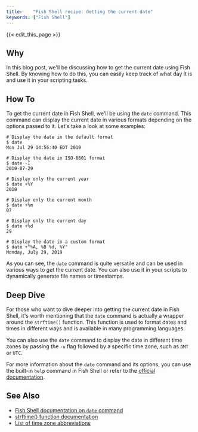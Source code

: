 ```yaml
---
title:    "Fish Shell recipe: Getting the current date"
keywords: ["Fish Shell"]
---
```


{{< edit_this_page >}}

## Why
In this blog post, we'll be discussing how to get the current date using Fish Shell. By knowing how to do this, you can easily keep track of what day it is and use it in your scripting tasks.

## How To
To get the current date in Fish Shell, we'll be using the `date` command. This command can display the current date in various formats depending on the options passed to it. Let's take a look at some examples:

```Fish Shell
# Display the date in the default format
$ date
Mon Jul 29 14:56:40 EDT 2019

# Display the date in ISO-8601 format
$ date -I
2019-07-29

# Display only the current year
$ date +%Y
2019

# Display only the current month
$ date +%m
07

# Display only the current day
$ date +%d
29

# Display the date in a custom format
$ date +"%A, %B %d, %Y"
Monday, July 29, 2019
```

As you can see, the `date` command is quite versatile and can be used in various ways to get the current date. You can also use it in your scripts to dynamically generate file names or timestamps.

## Deep Dive
For those who want to dive deeper into getting the current date in Fish Shell, it's worth mentioning that the `date` command is actually a wrapper around the `strftime()` function. This function is used to format dates and times in different ways and is available in many programming languages.

You can also use the `date` command to display the date in different time zones by passing the `-u` flag followed by a specific time zone, such as `GMT` or `UTC`.

For more information about the `date` command and its options, you can use the built-in `help` command in Fish Shell or refer to the [official documentation](https://fishshell.com/docs/current/cmds/date.html).

## See Also
- [Fish Shell documentation on `date` command](https://fishshell.com/docs/current/cmds/date.html)
- [strftime() function documentation](https://www.cplusplus.com/reference/ctime/strftime/)
- [List of time zone abbreviations](https://en.wikipedia.org/wiki/List_of_tz_database_time_zones)